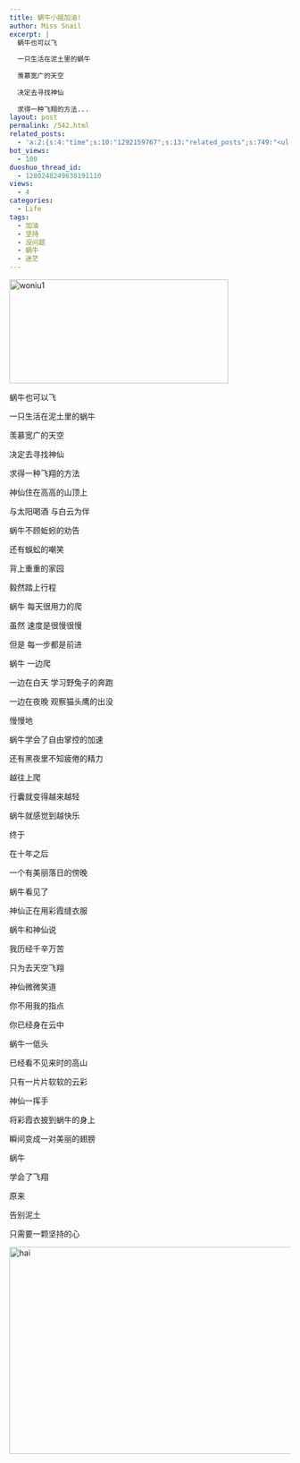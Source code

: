 ```yaml
---
title: 蜗牛小姐加油!
author: Miss Snail
excerpt: |
  蜗牛也可以飞
  
  一只生活在泥土里的蜗牛
  
  羡慕宽广的天空
  
  决定去寻找神仙
  
  求得一种飞翔的方法...
layout: post
permalink: /542.html
related_posts:
  - 'a:2:{s:4:"time";s:10:"1292159767";s:13:"related_posts";s:749:"<ul class="related_post"><li><a href="http://blog.80aj.com/2009/11/26/%e4%bb%96%e6%98%af%e4%b8%aa%e6%b7%b7%e8%9b%8b/" title="他是个混蛋?">他是个混蛋?</a></li><li><a href="http://blog.80aj.com/2009/11/13/%e5%86%99%e7%bb%99%e5%a5%94%e4%b8%89%e7%9a%8480%e5%90%8e%e4%bb%ac/" title="写给奔三的80后们">写给奔三的80后们</a></li><li><a href="http://blog.80aj.com/2009/10/09/%e6%89%93%e7%8c%aa%e5%95%a6%ef%bc%81%e5%8e%84%ef%bc%9f%e5%bf%83%e6%83%85%e4%b8%8d%e5%a5%bd%ef%bc%9f%e6%9d%a5%e5%8f%91%e6%b3%84%e4%b8%8b%ef%bc%81/" title="打猪啦！厄？心情不好？来发泄下！">打猪啦！厄？心情不好？来发泄下！</a></li><li><a href="http://blog.80aj.com/weiwei/" title="微力不微">微力不微</a></li></ul>";}'
bot_views:
  - 100
duoshuo_thread_id:
  - 1280248249638191110
views:
  - 4
categories:
  - Life
tags:
  - 加油
  - 坚持
  - 没问题
  - 蜗牛
  - 迷茫
---
```

<img src="http://www.80aj.com/wp-content/uploads/2009/10/woniu1.jpg" alt="woniu1" title="woniu1" width="392" height="186" class="aligncenter size-full wp-image-546" />

蜗牛也可以飞

一只生活在泥土里的蜗牛

羡慕宽广的天空

决定去寻找神仙

求得一种飞翔的方法

神仙住在高高的山顶上

与太阳喝酒 与白云为伴

蜗牛不顾蚯蚓的劝告

还有蜈蚣的嘲笑

背上重重的家园

毅然踏上行程

蜗牛 每天很用力的爬

虽然 速度是很慢很慢

但是 每一步都是前进

蜗牛 一边爬

一边在白天 学习野兔子的奔跑

一边在夜晚 观察猫头鹰的出没

慢慢地

蜗牛学会了自由掌控的加速

还有黑夜里不知疲倦的精力

越往上爬

行囊就变得越来越轻

蜗牛就感觉到越快乐

终于

在十年之后

一个有美丽落日的傍晚

蜗牛看见了

神仙正在用彩霞缝衣服

蜗牛和神仙说

我历经千辛万苦

只为去天空飞翔

神仙微微笑道

你不用我的指点

你已经身在云中

蜗牛一低头

已经看不见来时的高山

只有一片片软软的云彩

神仙一挥手

将彩霞衣披到蜗牛的身上

瞬间变成一对美丽的翅膀

蜗牛

学会了飞翔

原来

告别泥土

只需要一颗坚持的心

<img src="http://www.80aj.com/wp-content/uploads/2009/10/hai.jpg" alt="hai" title="hai" width="733" height="370" class="aligncenter size-full wp-image-544" />